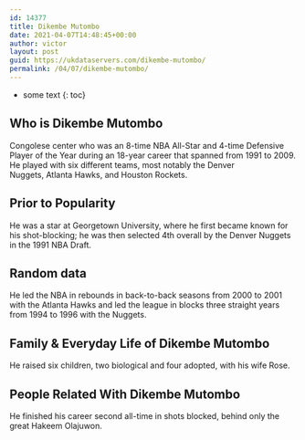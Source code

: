 ```yaml
---
id: 14377
title: Dikembe Mutombo
date: 2021-04-07T14:48:45+00:00
author: victor
layout: post
guid: https://ukdataservers.com/dikembe-mutombo/
permalink: /04/07/dikembe-mutombo/
---
```


* some text
{: toc}


## Who is Dikembe Mutombo



Congolese center who was an 8-time NBA All-Star and 4-time Defensive Player of the Year during an 18-year career that spanned from 1991 to 2009. He played with six different teams, most notably the Denver Nuggets, Atlanta Hawks, and Houston Rockets.

                
                
                
## Prior to Popularity



He was a star at Georgetown University, where he first became known for his shot-blocking; he was then selected 4th overall by the Denver Nuggets in the 1991 NBA Draft.

                
                
                
## Random data



He led the NBA in rebounds in back-to-back seasons from 2000 to 2001 with the Atlanta Hawks and led the league in blocks three straight years from 1994 to 1996 with the Nuggets.

                
                
                
## Family & Everyday Life of Dikembe Mutombo



He raised six children, two biological and four adopted, with his wife Rose.

                
                
                
## People Related With Dikembe Mutombo



He finished his career second all-time in shots blocked, behind only the great Hakeem Olajuwon.

                
              
            
          
          
          